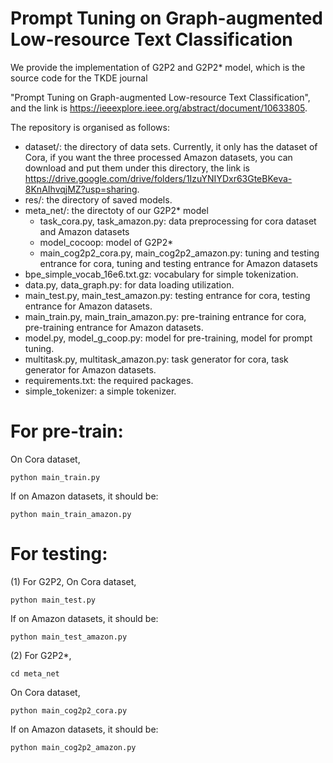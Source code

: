 # Prompt Tuning on Graph-augmented Low-resource Text Classification
We provide the implementation of G2P2 and G2P2* model, which is the source code for the TKDE journal

"Prompt Tuning on Graph-augmented Low-resource Text Classification", and the link is https://ieeexplore.ieee.org/abstract/document/10633805. 

The repository is organised as follows:
- dataset/: the directory of data sets. Currently, it only has the dataset of Cora, if you want the three processed Amazon datasets, you can download and put them under this directory, the link is https://drive.google.com/drive/folders/1IzuYNIYDxr63GteBKeva-8KnAIhvqjMZ?usp=sharing.
- res/: the directory of saved models.
- meta_net/: the directoty of our G2P2* model
    - task_cora.py, task_amazon.py: data preprocessing for cora dataset and Amazon datasets
    - 	model_cocoop: model of G2P2*
    - 	main_cog2p2_cora.py, main_cog2p2_amazon.py: tuning and testing entrance for cora, tuning and testing entrance for Amazon datasets
- bpe_simple_vocab_16e6.txt.gz: vocabulary for simple tokenization.
- data.py, data_graph.py: for data loading utilization.
- main_test.py, main_test_amazon.py: testing entrance for cora, testing entrance for Amazon datasets.
- main_train.py, main_train_amazon.py: pre-training entrance for cora, pre-training entrance for Amazon datasets.
- model.py, model_g_coop.py: model for pre-training, model for prompt tuning.
- multitask.py, multitask_amazon.py: task generator for cora, task generator for Amazon datasets.
- requirements.txt: the required packages.
- simple_tokenizer: a simple tokenizer.


# For pre-train:
On Cora dataset,

    python main_train.py 

If on Amazon datasets, it should be:

    python main_train_amazon.py

# For testing:
(1) For G2P2,
On Cora dataset,

    python main_test.py 

If on Amazon datasets, it should be:

    python main_test_amazon.py
    
(2) For G2P2*,

    cd meta_net

On Cora dataset,

    python main_cog2p2_cora.py 

If on Amazon datasets, it should be:

    python main_cog2p2_amazon.py
    

